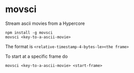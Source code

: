 # movsci

Stream ascii movies from a Hypercore

```
npm install -g movsci
movsci <key-to-a-ascii-movie>
```

The format is `<relative-timestamp-4-bytes-le><the frame>`

To start at a specific frame do

```
movsci <key-to-a-ascii-movie> <start-frame>
```
